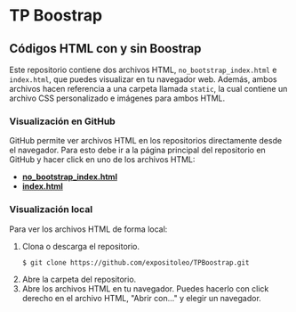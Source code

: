 TP Boostrap
===========
## Códigos HTML con y sin Boostrap

Este repositorio contiene dos archivos HTML, `no_bootstrap_index.html` e `index.html`, que puedes visualizar en tu navegador web. Además, ambos archivos hacen referencia a una carpeta llamada `static`, la cual contiene un archivo CSS personalizado e imágenes para ambos HTML.

### Visualización en GitHub

GitHub permite ver archivos HTML en los repositorios directamente desde el navegador. Para esto debe ir a la página principal del repositorio en GitHub y hacer click en uno de los archivos HTML:

- [**no_bootstrap_index.html**](no_bootstrap_index.html)
- [**index.html**](index.html)

### Visualización local

Para ver los archivos HTML de forma local:

1. Clona o descarga el repositorio.
   ```
   $ git clone https://github.com/expositoleo/TPBoostrap.git
   ```
2. Abre la carpeta del repositorio.
3. Abre los archivos HTML en tu navegador. Puedes hacerlo con click derecho en el archivo HTML, "Abrir con..." y elegir un navegador.
